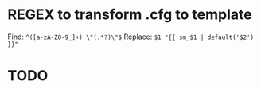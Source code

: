 # REGEX to transform .cfg to template 

Find: `^([a-zA-Z0-9_]+) \"(.*?)\"$`
Replace: `$1 "{{ sm_$1 | default('$2') }}"`
	
# TODO